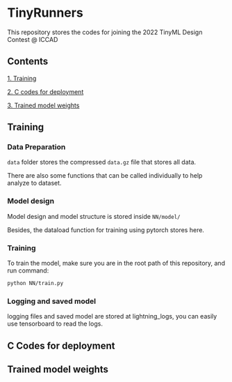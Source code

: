 # TinyRunners
This repository stores the codes for joining the 2022 TinyML Design Contest @ ICCAD

## Contents

[1. Training](README.md#training)

[2. C codes for deployment](README.md#c-codes-for-deployment)

[3. Trained model weights](README.md#-Trained-model-weights)


## Training

### Data Preparation

`data` folder stores the compressed `data.gz` file that stores all data.

There are also some functions that can be called individually to help analyze to dataset.

### Model design
Model design and model structure is stored inside `NN/model/`

Besides, the dataload function for training using pytorch stores here.

### Training

To train the model, make sure you are in the root path of this repository, and run command:

```bash
python NN/train.py
```

### Logging and saved model

logging files and saved model are stored at lightning_logs, you can easily use tensorboard to read the logs.

## C Codes for deployment

## Trained model weights
